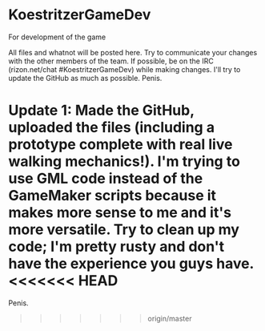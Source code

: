 # KoestritzerGameDev
For development of the game

All files and whatnot will be posted here.
Try to communicate your changes with the other members of the team.
If possible, be on the IRC (rizon.net/chat #KoestritzerGameDev) while making changes.
I'll try to update the GitHub as much as possible.
Penis.

Update 1:
Made the GitHub, uploaded the files (including a prototype complete with real live walking mechanics!).
I'm trying to use GML code instead of the GameMaker scripts because it makes more sense to me and it's more versatile.
Try to clean up my code; I'm pretty rusty and don't have the experience you guys have.
<<<<<<< HEAD
=======
Penis.
>>>>>>> origin/master
